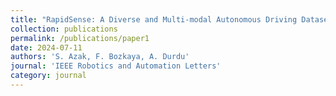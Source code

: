 ```yaml
---
title: "RapidSense: A Diverse and Multi-modal Autonomous Driving Dataset- (In Preparation)"
collection: publications
permalink: /publications/paper1
date: 2024-07-11
authors: 'S. Azak, F. Bozkaya, A. Durdu'
journal: 'IEEE Robotics and Automation Letters'
category: journal
---
```

<!--Makalenin özeti, indirme bağlantıları-->
